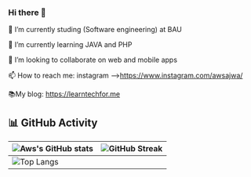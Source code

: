 ### Hi there 👋

🔭 I’m currently studing (Software engineering) at BAU

🌱 I’m currently learning JAVA and PHP

👯 I’m looking to collaborate on web and mobile apps

📫 How to reach me: instagram -->https://www.instagram.com/awsajwa/

📚My blog: https://learntechfor.me



<!--
**awsabu/awsabu** is a ✨ _special_ ✨ repository because its `README.md` (this file) appears on your GitHub profile.

Here are some ideas to get you started:

- 🔭 I’m currently working on ...
- 🌱 I’m currently learning ...
- 👯 I’m looking to collaborate on ...
- 🤔 I’m looking for help with ...
- 💬 Ask me about ...
- 📫 How to reach me: ...
- 😄 Pronouns: ...
- ⚡ Fun fact: ...
-->









## 📊 GitHub Activity
| ![Aws's GitHub stats](https://github-readme-stats.vercel.app/api?username=Aws-ajwa&show_icons=true&theme=radical) | ![GitHub Streak](https://github-readme-streak-stats.herokuapp.com?user=Aws-Ajwa&theme=radical)                                                                                                           |
| --------------------------------------------------------------------------------------------------------------------------------- | ----------------------------------------------------------------------------------------------------------------------------------------------------------------------------------------------------------------- |
| ![Top Langs](https://github-readme-stats.vercel.app/api/top-langs/?username=Aws-Ajwa&langs_count=8&theme=radical&layout=compact) | 
